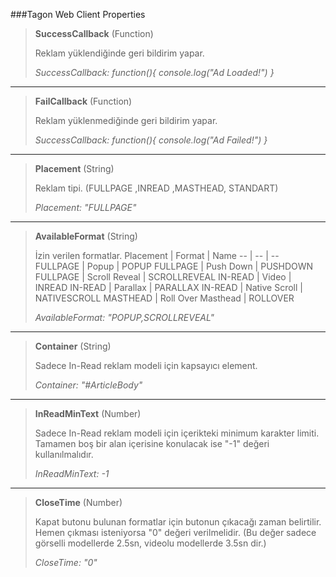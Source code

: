 ###Tagon Web Client Properties


> **SuccessCallback** (Function)
> 
>  Reklam yüklendiğinde geri bildirim yapar.
>  
>  *SuccessCallback: function(){ console.log("Ad Loaded!") }*

----------

> **FailCallback** (Function)
> 
>  Reklam yüklenmediğinde geri bildirim yapar.
>  
>  *SuccessCallback: function(){ console.log("Ad Failed!") }*

----------

> **Placement** (String)
> 
>  Reklam tipi. (FULLPAGE ,INREAD ,MASTHEAD, STANDART)
>  
>  *Placement: "FULLPAGE"*

----------

> **AvailableFormat** (String)
> 
>  İzin verilen formatlar.
>  Placement | Format | Name
>  -- | -- | --
>  FULLPAGE | Popup | POPUP
>  FULLPAGE | Push Down | PUSHDOWN
>  FULLPAGE | Scroll Reveal | SCROLLREVEAL
>  IN-READ | Video | INREAD
>  IN-READ | Parallax | PARALLAX
>  IN-READ | Native Scroll | NATIVESCROLL
>  MASTHEAD | Roll Over Masthead | ROLLOVER
>  
>  *AvailableFormat: "POPUP,SCROLLREVEAL"*

----------

> **Container** (String)
> 
>  Sadece In-Read reklam modeli için kapsayıcı element.
>  
>  *Container: "#ArticleBody"*

----------

> **InReadMinText** (Number)
> 
>  Sadece In-Read reklam modeli için içerikteki minimum karakter limiti. Tamamen boş bir alan içerisine konulacak ise "-1" değeri kullanılmalıdır.
>  
>  *InReadMinText: -1*

----------

> **CloseTime** (Number)
> 
>  Kapat butonu bulunan formatlar için butonun çıkacağı zaman belirtilir. Hemen çıkması isteniyorsa "0" değeri verilmelidir. (Bu değer sadece görselli modellerde 2.5sn, videolu modellerde 3.5sn dir.)
>  
>  *CloseTime: "0"*
